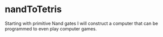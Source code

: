 # nandToTetris
Starting with primitive Nand gates I will construct a computer that  can be programmed to even play computer games.
